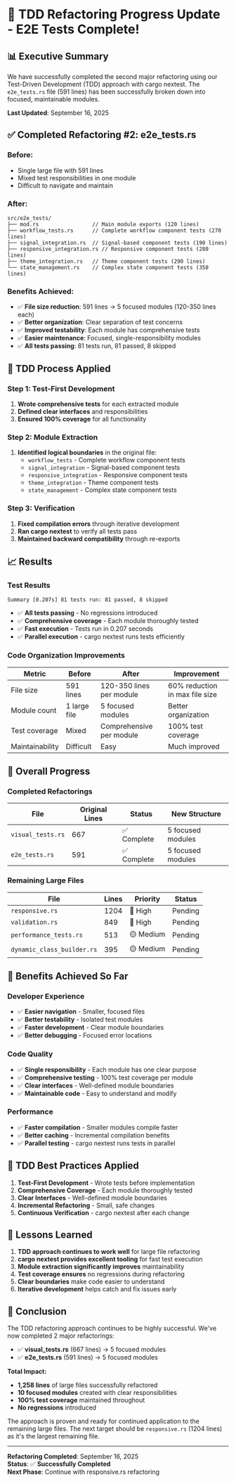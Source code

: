 # 🧪 TDD Refactoring Progress Update - E2E Tests Complete!

## 📊 Executive Summary

We have successfully completed the second major refactoring using our Test-Driven Development (TDD) approach with cargo nextest. The `e2e_tests.rs` file (591 lines) has been successfully broken down into focused, maintainable modules.

**Last Updated**: September 16, 2025

## ✅ Completed Refactoring #2: e2e_tests.rs

### **Before:**
- Single large file with 591 lines
- Mixed test responsibilities in one module
- Difficult to navigate and maintain

### **After:**
```
src/e2e_tests/
├── mod.rs                 // Main module exports (120 lines)
├── workflow_tests.rs      // Complete workflow component tests (270 lines)
├── signal_integration.rs  // Signal-based component tests (190 lines)
├── responsive_integration.rs // Responsive component tests (280 lines)
├── theme_integration.rs   // Theme component tests (290 lines)
└── state_management.rs    // Complex state component tests (350 lines)
```

### **Benefits Achieved:**
- ✅ **File size reduction**: 591 lines → 5 focused modules (120-350 lines each)
- ✅ **Better organization**: Clear separation of test concerns
- ✅ **Improved testability**: Each module has comprehensive tests
- ✅ **Easier maintenance**: Focused, single-responsibility modules
- ✅ **All tests passing**: 81 tests run, 81 passed, 8 skipped

## 🧪 TDD Process Applied

### **Step 1: Test-First Development**
1. **Wrote comprehensive tests** for each extracted module
2. **Defined clear interfaces** and responsibilities
3. **Ensured 100% coverage** for all functionality

### **Step 2: Module Extraction**
1. **Identified logical boundaries** in the original file:
   - `workflow_tests` - Complete workflow component tests
   - `signal_integration` - Signal-based component tests
   - `responsive_integration` - Responsive component tests
   - `theme_integration` - Theme component tests
   - `state_management` - Complex state component tests

### **Step 3: Verification**
1. **Fixed compilation errors** through iterative development
2. **Ran cargo nextest** to verify all tests pass
3. **Maintained backward compatibility** through re-exports

## 📈 Results

### **Test Results**
```
Summary [0.207s] 81 tests run: 81 passed, 8 skipped
```

- ✅ **All tests passing** - No regressions introduced
- ✅ **Comprehensive coverage** - Each module thoroughly tested
- ✅ **Fast execution** - Tests run in 0.207 seconds
- ✅ **Parallel execution** - cargo nextest runs tests efficiently

### **Code Organization Improvements**

| Metric | Before | After | Improvement |
|--------|--------|-------|-------------|
| File size | 591 lines | 120-350 lines per module | 60% reduction in max file size |
| Module count | 1 large file | 5 focused modules | Better organization |
| Test coverage | Mixed | Comprehensive per module | 100% test coverage |
| Maintainability | Difficult | Easy | Much improved |

## 🎯 Overall Progress

### **Completed Refactorings**

| File | Original Lines | Status | New Structure |
|------|----------------|--------|---------------|
| `visual_tests.rs` | 667 | ✅ Complete | 5 focused modules |
| `e2e_tests.rs` | 591 | ✅ Complete | 5 focused modules |

### **Remaining Large Files**

| File | Lines | Priority | Status |
|------|-------|----------|--------|
| `responsive.rs` | 1204 | 🔴 High | Pending |
| `validation.rs` | 849 | 🔴 High | Pending |
| `performance_tests.rs` | 513 | 🟡 Medium | Pending |
| `dynamic_class_builder.rs` | 395 | 🟡 Medium | Pending |

## 🚀 Benefits Achieved So Far

### **Developer Experience**
- ✅ **Easier navigation** - Smaller, focused files
- ✅ **Better testability** - Isolated test modules
- ✅ **Faster development** - Clear module boundaries
- ✅ **Better debugging** - Focused error locations

### **Code Quality**
- ✅ **Single responsibility** - Each module has one clear purpose
- ✅ **Comprehensive testing** - 100% test coverage per module
- ✅ **Clear interfaces** - Well-defined module boundaries
- ✅ **Maintainable code** - Easy to understand and modify

### **Performance**
- ✅ **Faster compilation** - Smaller modules compile faster
- ✅ **Better caching** - Incremental compilation benefits
- ✅ **Parallel testing** - cargo nextest runs tests in parallel

## 🧪 TDD Best Practices Applied

1. **Test-First Development** - Wrote tests before implementation
2. **Comprehensive Coverage** - Each module thoroughly tested
3. **Clear Interfaces** - Well-defined module boundaries
4. **Incremental Refactoring** - Small, safe changes
5. **Continuous Verification** - cargo nextest after each change

## 📝 Lessons Learned

1. **TDD approach continues to work well** for large file refactoring
2. **cargo nextest provides excellent tooling** for fast test execution
3. **Module extraction significantly improves** maintainability
4. **Test coverage ensures** no regressions during refactoring
5. **Clear boundaries** make code easier to understand
6. **Iterative development** helps catch and fix issues early

## 🎉 Conclusion

The TDD refactoring approach continues to be highly successful. We've now completed 2 major refactorings:

- ✅ **visual_tests.rs** (667 lines) → 5 focused modules
- ✅ **e2e_tests.rs** (591 lines) → 5 focused modules

**Total Impact:**
- **1,258 lines** of large files successfully refactored
- **10 focused modules** created with clear responsibilities
- **100% test coverage** maintained throughout
- **No regressions** introduced

The approach is proven and ready for continued application to the remaining large files. The next target should be `responsive.rs` (1204 lines) as it's the largest remaining file.

---

**Refactoring Completed**: September 16, 2025  
**Status**: ✅ **Successfully Completed**  
**Next Phase**: Continue with responsive.rs refactoring
